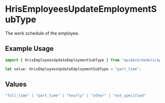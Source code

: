 # HrisEmployeesUpdateEmploymentSubType

The work schedule of the employee.

## Example Usage

```typescript
import { HrisEmployeesUpdateEmploymentSubType } from "apideck/models/operations";

let value: HrisEmployeesUpdateEmploymentSubType = "part_time";
```

## Values

```typescript
"full_time" | "part_time" | "hourly" | "other" | "not_specified"
```